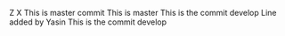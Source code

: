 Z
X
This is master commit
This is master
This is the commit develop
Line added by Yasin
This is the commit develop
